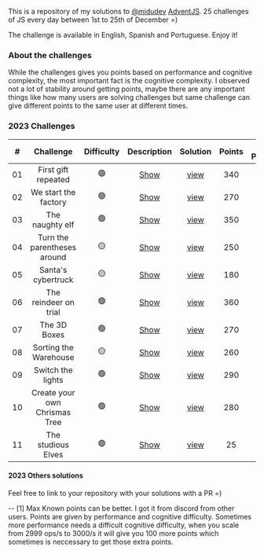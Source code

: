This is a repository of my solutions to [@midudev](https://midu.dev) [AdventJS](https://adventjs.dev). 25 challenges of JS every day between 1st to 25th of December =)

The challenge is available in English, Spanish and Portuguese. Enjoy it!

### About the challenges

While the challenges gives you points based on performance and cognitive complexity, the most important fact is the cognitive complexity. I observed not a lot of stability around getting points, maybe there are any important things like how many users are solving challenges but same challenge can give different points to the same user at different times.

### 2023 Challenges

|  #  |                Challenge                 | Difficulty |                   Description                   | Solution  | Points | Max Points[1]
| :-: | :--------------------------------------: | :------------: | :---------------------------------------------: | :----: | :------: | :----------:
| 01  |   First gift repeated                    |       🟢       | [Show](https://adventjs.dev/challenges/2023/1)  | [view](2023/01-b.js) |   340 | 390
| 02  |  We start the factory                    |       🟢       | [Show](https://adventjs.dev/challenges/2023/2)  | [view](2023/02.js)   |   270 | 390
| 03  |  The naughty elf                         |       🟢       | [Show](https://adventjs.dev/challenges/2023/3)  | [view](2023/03.js)   |   350 | 390
| 04  |  Turn the parentheses around             |       🟡       | [Show](https://adventjs.dev/challenges/2023/4)  | [view](2023/04-c.js) |   250 | 380
| 05  |  Santa's cybertruck                      |       🟡       | [Show](https://adventjs.dev/challenges/2023/5)  | [view](2023/05-c.js) |   180 | 290-390
| 06  |  The reindeer on trial                   |       🟢       | [Show](https://adventjs.dev/challenges/2023/6)  | [view](2023/06.js)   |   360 | 390
| 07  |  The 3D Boxes                            |       🟢       | [Show](https://adventjs.dev/challenges/2023/7)  | [view](2023/07-a.js) |   270 | 290
| 08  |  Sorting the Warehouse                   |       🟡       | [Show](https://adventjs.dev/challenges/2023/8)  | [view](2023/08-b.js) |   260 | 390
| 09  |  Switch the lights                       |       🟢       | [Show](https://adventjs.dev/challenges/2023/9)  | [view](2023/09-d.js)   |   290 | 290
| 10  |  Create your own Chrismas Tree           |       🟢       | [Show](https://adventjs.dev/challenges/2023/10)  | [view](2023/10-e.js)   |   280 | 280
| 11  |  The studious Elves                      |       🟢       | [Show](https://adventjs.dev/challenges/2023/11)  | [view](2023/11.js)   |   25 | 180


#### 2023 Others solutions

Feel free to link to your repository with your solutions with a PR =)


--
[1] Max Known points can be better. I got it from discord from other users. Points are given by performance and cognitive difficulty. Sometimes more performance needs a difficult cognitive difficulty, when you scale from 2999 ops/s to 3000/s it will give you 100 more points which sometimes is neccessary to get those extra points.